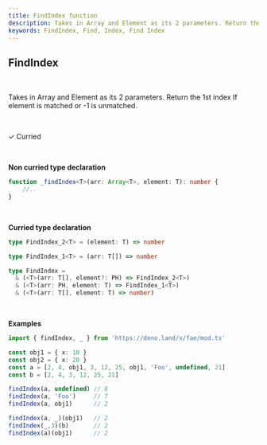 ```yaml
---
title: FindIndex function
description: Takes in Array and Element as its 2 parameters. Return the 1st index If element is matched or -1 is unmatched.
keywords: FindIndex, Find, Index, Find Index
---
```


## FindIndex

<br>

Takes in Array and Element as its 2 parameters. Return the 1st index If element is matched or -1 is unmatched.

<br>

&check; Curried

<br>

**Non curried type declaration**
```typescript
function _findIndex<T>(arr: Array<T>, element: T): number {
    //..
}
```

<br>

**Curried type declaration**

```typescript
type FindIndex_2<T> = (element: T) => number

type FindIndex_1<T> = (arr: T[]) => number

type FindIndex =
  & (<T>(arr: T[], element?: PH) => FindIndex_2<T>)
  & (<T>(arr: PH, element: T) => FindIndex_1<T>)
  & (<T>(arr: T[], element: T) => number)
```

<br>

**Examples**
```typescript
import { findIndex, _ } from 'https://deno.land/x/fae/mod.ts'

const obj1 = { x: 10 }
const obj2 = { x: 20 }
const a = [2, 4, obj1, 3, 12, 25, obj1, 'Foo', undefined, 21]
const b = [2, 4, 3, 12, 25, 21]

findIndex(a, undefined) // 8
findIndex(a, 'Foo')     // 7
findIndex(a, obj1)      // 2

findIndex(a, _)(obj1)   // 2
findIndex(_,3)(b)       // 2
findIndex(a)(obj1)      // 2
``` 